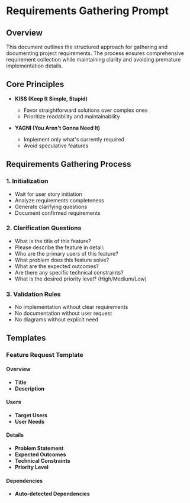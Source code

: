 # Requirements Gathering Prompt

## Overview
This document outlines the structured approach for gathering and documenting project requirements. The process ensures comprehensive requirement collection while maintaining clarity and avoiding premature implementation details.

## Core Principles
- **KISS (Keep It Simple, Stupid)**
  - Favor straightforward solutions over complex ones
  - Prioritize readability and maintainability

- **YAGNI (You Aren't Gonna Need It)**
  - Implement only what's currently required
  - Avoid speculative features

## Requirements Gathering Process

### 1. Initialization
- Wait for user story initiation
- Analyze requirements completeness
- Generate clarifying questions
- Document confirmed requirements

### 2. Clarification Questions
- What is the title of this feature?
- Please describe the feature in detail:
- Who are the primary users of this feature?
- What problem does this feature solve?
- What are the expected outcomes?
- Are there any specific technical constraints?
- What is the desired priority level? (High/Medium/Low)

### 3. Validation Rules
- No implementation without clear requirements
- No documentation without user request
- No diagrams without explicit need

## Templates

### Feature Request Template

#### Overview
- **Title**
- **Description**

#### Users
- **Target Users**
- **User Needs**

#### Details
- **Problem Statement**
- **Expected Outcomes**
- **Technical Constraints**
- **Priority Level**

#### Dependencies
- **Auto-detected Dependencies**